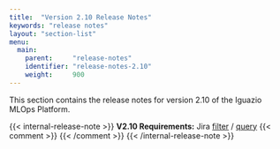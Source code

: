 ```yaml
---
title:  "Version 2.10 Release Notes"
keywords: "release notes"
layout: "section-list"
menu:
  main:
    parent:     "release-notes"
    identifier: "release-notes-2.10"
    weight:     900
---
```


This section contains the release notes for version 2.10 of the Iguazio MLOps Platform.

{{< internal-release-note >}}
**V2.10 Requirements:** Jira [filter](https://jira.iguazeng.com/issues/?filter=13424) / [query](https://jira.iguazeng.com/issues/?jql=project%20=%20ig%20AND%20(%22Target%20Version%22%20in%20(2.10.0,%202.10.1)%20OR%20fixVersion%20in%20(2.10.0,%202.10.1)%20OR%20affectedVersion%20in%20(2.10.0,%202.10.1))%20AND%20issuetype%20=%20Requirement)
{{< comment >}}<!-- [IntInfo] No Confluence version planning for v2.10. -->
{{< /comment >}}
{{< /internal-release-note >}}

